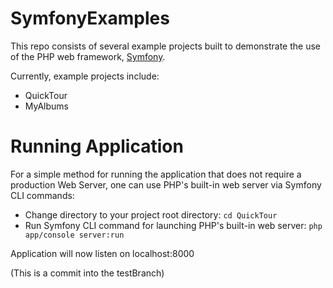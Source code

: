 SymfonyExamples
===============

This repo consists of several example projects built to demonstrate the use of the PHP web framework, [Symfony](http://symfony.com).

Currently, example projects include:

* QuickTour
* MyAlbums


Running Application
===================

For a simple method for running the application that does not require a production Web Server, one can use PHP's built-in web server via Symfony CLI commands:

  * Change directory to your project root directory:
    ```cd QuickTour```
  * Run Symfony CLI command for launching PHP's built-in web server:
    ```php app/console server:run```

Application will now listen on localhost:8000

(This is a commit into the testBranch)
